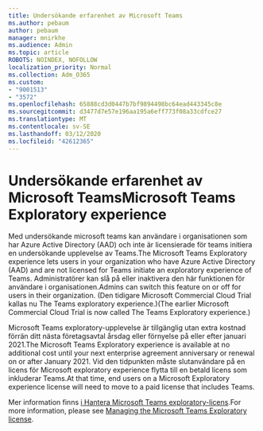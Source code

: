 ```yaml
---
title: Undersökande erfarenhet av Microsoft Teams
ms.author: pebaum
author: pebaum
manager: mnirkhe
ms.audience: Admin
ms.topic: article
ROBOTS: NOINDEX, NOFOLLOW
localization_priority: Normal
ms.collection: Adm_O365
ms.custom:
- "9001513"
- "3572"
ms.openlocfilehash: 65888cd3d0447b7bf9894498bc64ead443345c8e
ms.sourcegitcommit: d3477d7e57e196aa195a6eff773f08a33cdfce27
ms.translationtype: MT
ms.contentlocale: sv-SE
ms.lasthandoff: 03/12/2020
ms.locfileid: "42612365"
---
```

# <a name="microsoft-teams-exploratory-experience"></a><span data-ttu-id="790ed-102">Undersökande erfarenhet av Microsoft Teams</span><span class="sxs-lookup"><span data-stu-id="790ed-102">Microsoft Teams Exploratory experience</span></span>

<span data-ttu-id="790ed-103">Med undersökande microsoft teams kan användare i organisationen som har Azure Active Directory (AAD) och inte är licensierade för teams initiera en undersökande upplevelse av Teams.</span><span class="sxs-lookup"><span data-stu-id="790ed-103">The Microsoft Teams Exploratory experience lets users in your organization who have Azure Active Directory (AAD) and are not licensed for Teams initiate an exploratory experience of Teams.</span></span> <span data-ttu-id="790ed-104">Administratörer kan slå på eller inaktivera den här funktionen för användare i organisationen.</span><span class="sxs-lookup"><span data-stu-id="790ed-104">Admins can switch this feature on or off for users in their organization.</span></span> <span data-ttu-id="790ed-105">(Den tidigare Microsoft Commercial Cloud Trial kallas nu The Teams exploratory experience.)</span><span class="sxs-lookup"><span data-stu-id="790ed-105">(The earlier Microsoft Commercial Cloud Trial is now called The Teams Exploratory experience.)</span></span>

<span data-ttu-id="790ed-106">Microsoft Teams exploratory-upplevelse är tillgänglig utan extra kostnad förrän ditt nästa företagsavtal årsdag eller förnyelse på eller efter januari 2021.</span><span class="sxs-lookup"><span data-stu-id="790ed-106">The Microsoft Teams Exploratory experience is available at no additional cost until your next enterprise agreement anniversary or renewal on or after January 2021.</span></span> <span data-ttu-id="790ed-107">Vid den tidpunkten måste slutanvändare på en licens för Microsoft exploratory experience flytta till en betald licens som inkluderar Teams.</span><span class="sxs-lookup"><span data-stu-id="790ed-107">At that time, end users on a Microsoft Exploratory experience license will need to move to a paid license that includes Teams.</span></span>

<span data-ttu-id="790ed-108">Mer information finns [i Hantera Microsoft Teams exploratory-licens](https://docs.microsoft.com/microsoftteams/teams-exploratory/).</span><span class="sxs-lookup"><span data-stu-id="790ed-108">For more information, please see [Managing the Microsoft Teams Exploratory license](https://docs.microsoft.com/microsoftteams/teams-exploratory/).</span></span>
